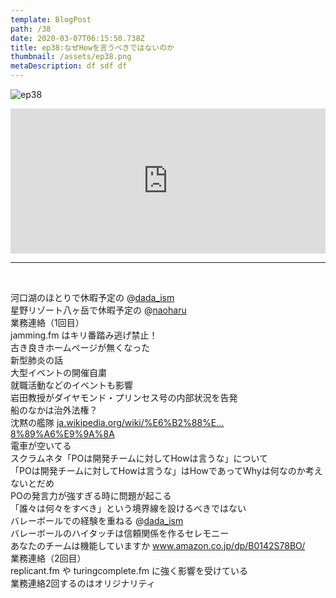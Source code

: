```yaml
---  
template: BlogPost  
path: /38
date: 2020-03-07T06:15:50.738Z  
title: ep38:なぜHowを言うべきではないのか
thumbnail: /assets/ep38.png
metaDescription: df sdf df  
---  
```

![ep38](/assets/ep38.png)  

<iframe src="https://open.spotify.com/embed/episode/6Cj0zZnNjLS2K6U3FiWWVv" width="100%" height="232" frameBorder="0" allowfullscreen="" allow="autoplay; clipboard-write; encrypted-media; fullscreen; picture-in-picture"></iframe>

***
  
</br>

<p>河口湖のほとりで休暇予定の @<a href="https://soundcloud.com/dada_ism">dada_ism</a><br>星野リゾート八ヶ岳で休暇予定の @<a href="https://soundcloud.com/naoharu">naoharu</a><br>業務連絡（1回目）<br>jamming.fm はキリ番踏み逃げ禁止！<br>古き良きホームページが無くなった<br>新型肺炎の話<br>大型イベントの開催自粛<br>就職活動などのイベントも影響<br>岩田教授がダイヤモンド・プリンセス号の内部状況を告発<br>船のなかは治外法権？<br>沈黙の艦隊 <a rel="noreferrer noopener" href="https://gate.sc/?url=https%3A%2F%2Fja.wikipedia.org%2Fwiki%2F%25E6%25B2%2588%25E9%25BB%2599%25E3%2581%25AE%25E8%2589%25A6%25E9%259A%258A&amp;token=73d700-1-1583581766238" target="_blank">ja.wikipedia.org/wiki/%E6%B2%88%E…8%89%A6%E9%9A%8A</a><br>電車が空いてる<br>スクラムネタ「POは開発チームに対してHowは言うな」について<br>「POは開発チームに対してHowは言うな」はHowであってWhyは何なのか考えないとだめ<br>POの発言力が強すぎる時に問題が起こる<br>「誰々は何々をすべき」という境界線を設けるべきではない<br>バレーボールでの経験を重ねる @<a href="https://soundcloud.com/dada_ism">dada_ism</a><br>バレーボールのハイタッチは信頼関係を作るセレモニー<br>あなたのチームは機能していますか&nbsp;<a rel="noreferrer noopener" href="https://gate.sc/?url=https%3A%2F%2Fwww.amazon.co.jp%2Fdp%2FB0142S78BO%2F&amp;token=af6d8b-1-1583581766239" target="_blank">www.amazon.co.jp/dp/B0142S78BO/</a><br>業務連絡（2回目）<br>replicant.fm や turingcomplete.fm に強く影響を受けている<br>業務連絡2回するのはオリジナリティ</p>